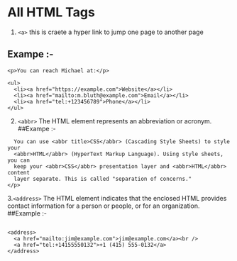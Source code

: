 # All HTML Tags
1. ```<a>```    this is craete a hyper link to jump one page to another page
## Exampe :-
```
<p>You can reach Michael at:</p>

<ul>
  <li><a href="https://example.com">Website</a></li>
  <li><a href="mailto:m.bluth@example.com">Email</a></li>
  <li><a href="tel:+123456789">Phone</a></li>
</ul>
```
2. ```<abbr>``` The  HTML element represents an abbreviation or acronym.
##Exampe :-
```<p>
  You can use <abbr title>CSS</abbr> (Cascading Style Sheets) to style your
  <abbr>HTML</abbr> (HyperText Markup Language). Using style sheets, you can
  keep your <abbr>CSS</abbr> presentation layer and <abbr>HTML</abbr> content
  layer separate. This is called "separation of concerns."
</p>
```
3.```<address>``` The  HTML element indicates that the enclosed HTML provides contact information for a person or people, or for an organization.
##Example :-
```<p>Contact the author of this page:</p>

<address>
  <a href="mailto:jim@example.com">jim@example.com</a><br />
  <a href="tel:+14155550132">+1 (415) 555‑0132</a>
</address>
```

